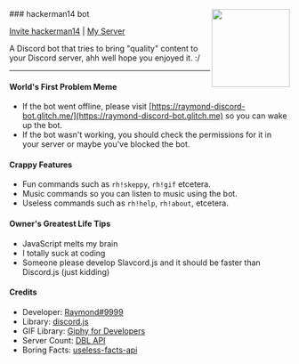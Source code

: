 <img align="right" width="140" height="140" src="https://cdn.discordapp.com/attachments/609430876626878476/622729942895034368/Avatar.png">
### hackerman14 bot

[Invite hackerman14](https://discordapp.com/oauth2/authorize?client_id=619613322903420929&scope=bot&permissions=8) | [My Server](https://discord.gg/fy6nBMg)

A Discord bot that tries to bring "quality" content to your Discord server, ahh well hope you enjoyed it. :/

---

#### **World's First Problem Meme**

- If the bot went offline, please visit [https://raymond-discord-bot.glitch.me/](https://raymond-discord-bot.glitch.me) so you can wake up the bot.
- If the bot wasn't working, you should check the permissions for it in your server or maybe you've blocked the bot.

#### **Crappy Features**

- Fun commands such as `rh!skeppy`, `rh!gif` etcetera.
- Music commands so you can listen to music using the bot.
- Useless commands such as `rh!help`, `rh!about`, etcetera.

#### **Owner's Greatest Life Tips**

- JavaScript melts my brain
- I totally suck at coding
- Someone please develop Slavcord.js and it should be faster than Discord.js (just kidding)

#### **Credits**

- Developer: [Raymond#9999](https://raymond-1227.github.io)
- Library: [discord.js](https://discord.js.org)
- GIF Library: [Giphy for Developers](https://developers.giphy.com)
- Server Count: [DBL API](https://top.gg/api/docs)
- Boring Facts: [useless-facts-api](https://github.com/sameerkumar18/useless-facts-api)
